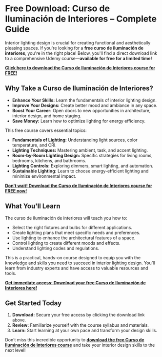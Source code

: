 # Free Download: Curso de Iluminación de Interiores – Complete Guide

Interior lighting design is crucial for creating functional and aesthetically pleasing spaces. If you're looking for a **free curso de iluminación de interiores**, you're in the right place! Below, you'll find a direct download link to a comprehensive Udemy course—**available for free for a limited time!**

[**Click here to download the Curso de Iluminación de Interiores course for FREE!**](https://udemywork.com/curso-de-iluminacion-de-interiores)

## Why Take a Curso de Iluminación de Interiores?

*   **Enhance Your Skills:** Learn the fundamentals of interior lighting design.
*   **Improve Your Designs:** Create better mood and ambiance in any space.
*   **Boost Your Career:** Open doors to new opportunities in architecture, interior design, and home staging.
*   **Save Money:** Learn how to optimize lighting for energy efficiency.

This free course covers essential topics:

*   **Fundamentals of Lighting:** Understanding light sources, color temperature, and CRI.
*   **Lighting Techniques:** Mastering ambient, task, and accent lighting.
*   **Room-by-Room Lighting Design:** Specific strategies for living rooms, bedrooms, kitchens, and bathrooms.
*   **Lighting Controls:** Exploring dimmers, smart lighting, and automation.
*   **Sustainable Lighting:** Learn to choose energy-efficient lighting and minimize environmental impact.

[**Don't wait! Download the Curso de Iluminación de Interiores course for FREE now!**](https://udemywork.com/curso-de-iluminacion-de-interiores)

## What You'll Learn

The curso de iluminación de interiores will teach you how to:

*   Select the right fixtures and bulbs for different applications.
*   Create lighting plans that meet specific needs and preferences.
*   Use lighting to enhance the architectural features of a space.
*   Control lighting to create different moods and effects.
*   Understand lighting codes and regulations.

This is a practical, hands-on course designed to equip you with the knowledge and skills you need to succeed in interior lighting design. You’ll learn from industry experts and have access to valuable resources and tools.

[**Get immediate access: Download your free Curso de Iluminación de Interiores here!**](https://udemywork.com/curso-de-iluminacion-de-interiores)

## Get Started Today

1.  **Download:** Secure your free access by clicking the download link above.
2.  **Review:** Familiarize yourself with the course syllabus and materials.
3.  **Learn:** Start learning at your own pace and transform your design skills.

Don’t miss this incredible opportunity to **[download the free Curso de Iluminación de Interiores course](https://udemywork.com/curso-de-iluminacion-de-interiores)** and take your interior design skills to the next level!
